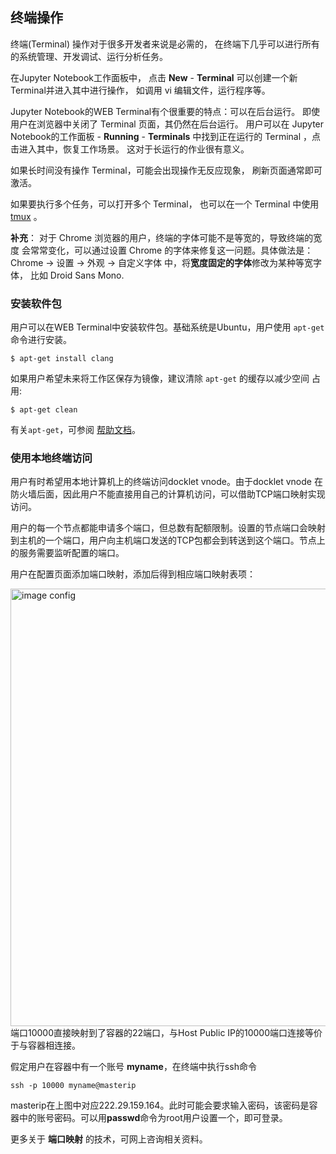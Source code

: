 ## 终端操作 ##

终端(Terminal) 操作对于很多开发者来说是必需的，
在终端下几乎可以进行所有的系统管理、开发调试、运行分析任务。

在Jupyter Notebook工作面板中，
点击 **New** - **Terminal** 可以创建一个新Terminal并进入其中进行操作，
如调用 vi 编辑文件，运行程序等。

Jupyter Notebook的WEB Terminal有个很重要的特点：可以在后台运行。
即使用户在浏览器中关闭了 Terminal 页面，其仍然在后台运行。
用户可以在 Jupyter Notebook的工作面板 - **Running** - **Terminals**
中找到正在运行的 Terminal ，点击进入其中，恢复工作场景。
这对于长运行的作业很有意义。

如果长时间没有操作 Terminal，可能会出现操作无反应现象，
刷新页面通常即可激活。 

如果要执行多个任务，可以打开多个 Terminal，
也可以在一个 Terminal 中使用 [tmux](https://tmux.github.io) 。

**补充**：
对于 Chrome 浏览器的用户，终端的字体可能不是等宽的，导致终端的宽度
会常常变化，可以通过设置 Chrome 的字体来修复这一问题。具体做法是： Chrome -> 
设置 -> 外观 -> 自定义字体 中，将**宽度固定的字体**修改为某种等宽字体，
比如 Droid Sans Mono.

### 安装软件包 ###

用户可以在WEB Terminal中安装软件包。基础系统是Ubuntu，用户使用 `apt-get`
命令进行安装。

```
$ apt-get install clang
```

如果用户希望未来将工作区保存为镜像，建议清除 `apt-get` 的缓存以减少空间
占用:

```
$ apt-get clean
```

有关`apt-get`，可参阅 
[帮助文档](https://help.ubuntu.com/community/AptGet/Howto)。

### 使用本地终端访问 ###

用户有时希望用本地计算机上的终端访问docklet vnode。由于docklet
vnode 在防火墙后面，因此用户不能直接用自己的计算机访问，可以借助TCP端口映射实现访问。

用户的每一个节点都能申请多个端口，但总数有配额限制。设置的节点端口会映射到主机的一个端口，用户向主机端口发送的TCP包都会到转送到这个端口。节点上的服务需要监听配置的端口。

用户在配置页面添加端口映射，添加后得到相应端口映射表项：

<img src="../images/config-tcp.png" width="700" alt="image config">
端口10000直接映射到了容器的22端口，与Host Public IP的10000端口连接等价于与容器相连接。

假定用户在容器中有一个账号 **myname**，在终端中执行ssh命令

```
ssh -p 10000 myname@masterip
```

masterip在上图中对应222.29.159.164。此时可能会要求输入密码，该密码是容器中的账号密码。可以用**passwd**命令为root用户设置一个，即可登录。

更多关于 **端口映射** 的技术，可网上咨询相关资料。
